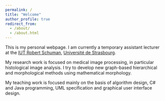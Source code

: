 ```yaml
---
permalink: /
title: "Welcome"
author_profile: true
redirect_from: 
  - /about/
  - /about.html
---
```


This is my personal webpage.
I am currently a temporary assistant lecturer at the [IUT Robert Schuman](https://iutrs.unistra.fr/), [Université de Strasbourg](https://www.unistra.fr/).

My research work is focused on medical image processing, in particular histological image analysis.
I try to develop new graph-based hierarchical and morphological methods using mathematical morphology.

My teaching work is focused mainly on the basis of algorithm design, C# and Java programming, UML specification and graphical user interface design.

